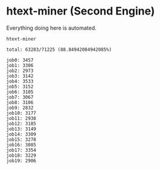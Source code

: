# htext-miner (Second Engine)

Everything doing here is automated.

```
htext-miner

total: 63283/71225 (88.84942084942085%)

job0: 3457
job1: 3306
job2: 2973
job3: 3142
job4: 3533
job5: 3152
job6: 3105
job7: 3067
job8: 3106
job9: 2832
job10: 3177
job11: 2938
job12: 3185
job13: 3149
job14: 3309
job15: 3278
job16: 3085
job17: 3354
job18: 3229
job19: 2906
```